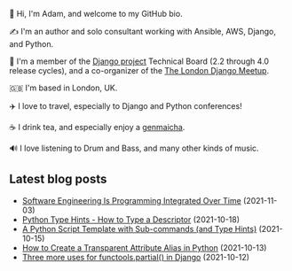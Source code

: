 <p>👋 Hi, I'm Adam, and welcome to my GitHub bio.</p>
<p>✍️ I'm an author and solo consultant working with Ansible, AWS, Django, and Python.</p>
<p>🦄 I'm a member of the <a class="reference external" href="https://www.djangoproject.com/foundation/teams/">Django project</a> Technical Board (2.2 through 4.0 release cycles), and a co-organizer of the <a class="reference external" href="https://www.djangolondon.com/">The London Django Meetup</a>.</p>
<p>🇬🇧 I'm based in London, UK.</p>
<p>✈️ I love to travel, especially to Django and Python conferences!</p>
<p>☕️ I drink tea, and especially enjoy a <a class="reference external" href="https://en.wikipedia.org/wiki/Genmaicha">genmaicha</a>.</p>
<p>🔊 I love listening to Drum and Bass, and many other kinds of music.</p>

## Latest blog posts

* [Software Engineering Is Programming Integrated Over Time](https://adamj.eu/tech/2021/11/03/software-engineering-is-programming-integrated-over-time/) (2021-11-03)
* [Python Type Hints - How to Type a Descriptor](https://adamj.eu/tech/2021/10/18/python-type-hints-how-to-type-a-descriptor/) (2021-10-18)
* [A Python Script Template with Sub-commands (and Type Hints)](https://adamj.eu/tech/2021/10/15/a-python-script-template-with-sub-commands-and-type-hints/) (2021-10-15)
* [How to Create a Transparent Attribute Alias in Python](https://adamj.eu/tech/2021/10/13/how-to-create-a-transparent-attribute-alias-in-python/) (2021-10-13)
* [Three more uses for functools.partial() in Django](https://adamj.eu/tech/2021/10/12/three-more-uses-for-functools-partial-in-django/) (2021-10-12)